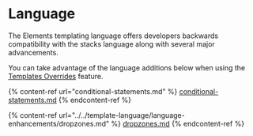 # Language

The Elements templating language offers developers backwards compatibility with the stacks language along with several major advancements.

You can take advantage of the language additions below when using the [Templates Overrides](broken-reference) feature.

{% content-ref url="conditional-statements.md" %}
[conditional-statements.md](conditional-statements.md)
{% endcontent-ref %}

{% content-ref url="../../template-language/language-enhancements/dropzones.md" %}
[dropzones.md](../../template-language/language-enhancements/dropzones.md)
{% endcontent-ref %}

